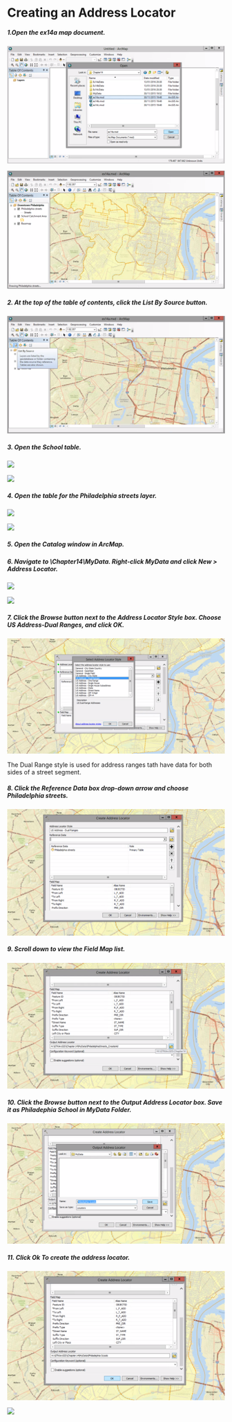 # Creating an Address Locator

##### 1.Open the ex14a map document.

![](./img/ArcGis-14a-01-1.png)

![](./img/ArcGis-14a-01-2.png)

##### 2. At the top of the table of contents, click the List By Source button.

![](./img/ArcGis-14a-02.png)

##### 3. Open the School table.

![](./img/ArcGis-14a-03-1.png)

![](./img/ArcGis-14a-03-2.png)

##### 4. Open the table for the Philadelphia streets layer.

![](./img/ArcGis-14a-04-1.png)

![](./img/ArcGis-14a-04-2.png)

##### 5. Open the Catalog window in ArcMap.

##### 6. Navigate to \Chapter14\MyData. Right-click MyData and click New > Address Locator.

![](./img/ArcGis-14a-06-1.png)

![](./img/ArcGis-14a-06-2.png)

##### 7. Click the Browse button next to the Address Locator Style box. Choose US Address-Dual Ranges, and click OK.

![](./img/ArcGis-14a-07.png)

The Dual Range style is used for address ranges tath have data for both sides of a street segment. 

##### 8. Click the Reference Data box drop-down arrow and choose Philadelphia streets. 

![](./img/ArcGis-14a-08.png)

##### 9. Scroll down to view the Field Map list.

![](./img/ArcGis-14a-09.png)

##### 10. Click the Browse button next to the Output Address Locator box. Save it as Philadephia School in MyData Folder.

![](./img/ArcGis-14a-10.png)

##### 11. Click Ok To create the address locator.

![](./img/ArcGis-14a-11.png)

![](./img/ArcGis-14a-12.png)



